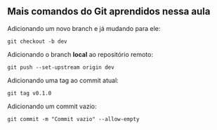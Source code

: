 ## Mais comandos do Git aprendidos nessa aula

Adicionando um novo branch e já mudando para ele:
```
git checkout -b dev
```

Adicionando o branch **local** ao repositório remoto:
```
git push --set-upstream origin dev
```

Adicionando uma tag ao commit atual:
```
git tag v0.1.0
```

Adicionando um commit vazio:
```
git commit -m "Commit vazio" --allow-empty
```

